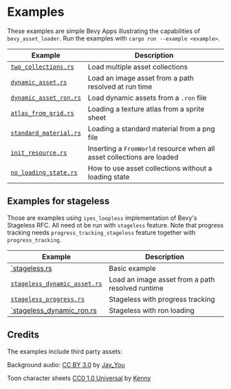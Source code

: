 # Examples

These examples are simple Bevy Apps illustrating the capabilities of `bevy_asset_loader`. Run the examples with `cargo run --example <example>`.

| Example                                        | Description                                                            |
| ---------------------------------------------- | ---------------------------------------------------------------------- |
| [`two_collections.rs`](two_collections.rs)     | Load multiple asset collections                                        |
| [`dynamic_asset.rs`](dynamic_asset.rs)         | Load an image asset from a path resolved at run time                   |
| [`dynamic_asset_ron.rs`](dynamic_asset_ron.rs) | Load dynamic assets from a `.ron` file                                 |
| [`atlas_from_grid.rs`](atlas_from_grid.rs)     | Loading a texture atlas from a sprite sheet                            |
| [`standard_material.rs`](standard_material.rs) | Loading a standard material from a png file                            |
| [`init_resource.rs`](init_resource.rs)         | Inserting a `FromWorld` resource when all asset collections are loaded |
| [`no_loading_state.rs`](no_loading_state.rs)   | How to use asset collections without a loading state                   |

## Examples for stageless

Those are examples using `iyes_loopless` implementation of Bevy's Stageless RFC. All need ot be run with `stageless` feature.
Note that progress tracking needs `progress_tracking_stageless` feature together with `progress_tracking`.

| Example                                                    | Description                                      |
| ---------------------------------------------------------- | ------------------------------------------------ |
| [`stageless.rs](stageless.rs)                              | Basic example                                    |
| [`stageless_dynamic_asset.rs`](stageless_dynamic_asset.rs) | Load an image asset from a path resolved runtime |
| [`stageless_progress.rs`](stageless_progress.rs)           | Stageless with progress tracking                 |
| [`stageless_dynamic_ron.rs](stageless_dynamic_ron.rs)      | Stageless with ron loading                       |

## Credits

The examples include third party assets:

Background audio: [CC BY 3.0](https://creativecommons.org/licenses/by/3.0/) by [Jay_You](https://freesound.org/people/Jay_You/sounds/460432/)

Toon character sheets [CC0 1.0 Universal](https://creativecommons.org/publicdomain/zero/1.0/) by [Kenny](https://kenney.nl/assets/toon-characters-1)
